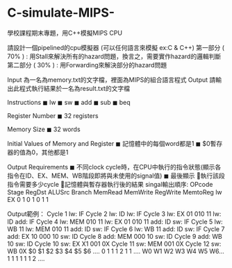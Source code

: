 # C-simulate-MIPS-
學校課程期末專題，用C++模擬MIPS CPU

請設計一個pipelined的cpu模擬器
(可以任何語言來模擬 ex:C & C++)
第一部分 ( 70% ) : 用Stall來解決所有的hazard問題，換言之，需要實作hazard的邏輯判斷
第二部分 ( 30% ) : 用Forwarding來解決部分的hazard問題

Input 為一名為memory.txt的文字檔，裡面為MIPS的組合語言程式
Output 請輸出此程式執行結果於一名為result.txt的文字檔

Instructions
◼ lw
◼ sw
◼ add
◼ sub
◼ beq

Register Number
◼ 32 registers

Memory Size
◼ 32 words

Initial Values of Memory and Register
◼ 記憶體中的每個word都是1
◼ $0暫存器的值為0，其他都是1

Output Requirements
◼ 不同clock cycle時，在CPU中執行的指令狀態(顯示各指令在ID、EX、MEM、WB階段即將與未使用的signal值)
◼ 最後顯示
執行該段指令需要多少cycle
記憶體與暫存器執行後的結果
singal輸出順序:
OPcode Stage RegDst ALUSrc Branch MemRead MemWrite RegWrite MemtoReg
lw EX 0 1 0 1 0 1 1

Output範例：
Cycle 1
lw: IF
Cycle 2
lw: ID
lw: IF
Cycle 3
lw: EX 01 010 11
lw: ID
add: IF
Cycle 4
lw: MEM 010 11
lw: EX 01 010 11
add: ID
sw: IF
Cycle 5
lw: WB 11
lw: MEM 010 11
add: ID
sw: IF
Cycle 6
lw: WB 11
add: ID
sw: IF
Cycle 7
add: EX 10 000 10
sw: ID
Cycle 8
add: MEM 000 10
sw: ID
Cycle 9
add: WB 10
sw: ID
Cycle 10
sw: EX X1 001 0X
Cycle 11
sw: MEM 001 0X
Cycle 12
sw: WB 0X
$0 $1 $2 $3 $4 $5 $6 ….
0 1 1 1 2 1 1 ….
W0 W1 W2 W3 W4 W5 W6…
1 1 1 1 1 1 2 …. 

